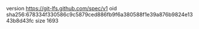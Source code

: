version https://git-lfs.github.com/spec/v1
oid sha256:678334f330586c9c5879ced886fb9f6a380588f1e39a876b9824e1343b8d43fc
size 1693
